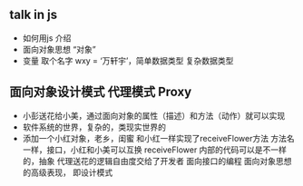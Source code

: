 ## talk in js

 - 如何用js 介绍
  - 面向对象思想
  “对象”
  - 变量
   取个名字 wxy = ‘万轩宇’，简单数据类型
   复杂数据类型

## 面向对象设计模式 代理模式 Proxy
 - 小彭送花给小美，通过面向对象的属性（描述）和方法（动作）就可以实现
 - 软件系统的世界，复杂的，类现实世界的
 - 添加一个小红对象，老乡，闺蜜
   和小红一样实现了receiveFlower方法
   方法名一样，接口，小红和小美可以互换
   receiveFlower 内部的代码可以是不一样的，抽象
   代理送花的逻辑自由度交给了开发者
   面向接口的编程 面向对象思想的高级表现， 即设计模式